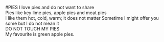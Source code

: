 #PIES
I love pies and do not want to share	
Pies like key lime pies, apple pies and meat pies	
I like them hot, cold, warm; it does not matter	
Sometime I might offer you some but I do not mean it	
DO NOT TOUCH MY PIES	
My favourite is green apple pies.
